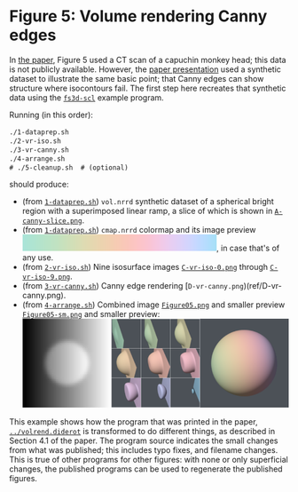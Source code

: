 # Figure 5: Volume rendering Canny edges

In [the paper](http://people.cs.uchicago.edu/~glk/pubs/#VIS-2015),
Figure 5 used a CT scan of a capuchin monkey head; this data is not
publicly available.  However, the [paper
presentation](http://people.cs.uchicago.edu/~glk/pubs/pdf/Kindlmann-Diderot-VIS-2015-talk.pdf)
used a synthetic dataset to illustrate the same basic point; that
Canny edges can show structure where isocontours fail. The first step here
recreates that synthetic data using the
[`fs3d-scl`](https://github.com/Diderot-Language/examples/tree/master/fs3d)
example program.

Running (in this order):

	./1-dataprep.sh
	./2-vr-iso.sh
	./3-vr-canny.sh
	./4-arrange.sh
	# ./5-cleanup.sh  # (optional)

should produce:

* (from [`1-dataprep.sh`](1-dataprep.sh)) `vol.nrrd` synthetic dataset of a spherical bright region with a superimposed
linear ramp, a slice of which is shown in  [`A-canny-slice.png`](ref/A-canny-slice.png).
* (from [`1-dataprep.sh`](1-dataprep.sh)) `cmap.nrrd` colormap and its image preview ![](ref/B-cmap.png "cmap preview"),
in case that's of any use.
* (from [`2-vr-iso.sh`](2-vr-iso.sh)) Nine isosurface images [`C-vr-iso-0.png`](ref/C-vr-iso-0.png) through
[`C-vr-iso-9.png`](ref/C-vr-iso-9.png).
* (from [`3-vr-canny.sh`](3-vr-canny.sh)) Canny edge rendering [`D-vr-canny.png`)(ref/D-vr-canny.png).
* (from [`4-arrange.sh`](4-arrange.sh)) Combined image [`Figure05.png`](ref/Figure05.png) and smaller preview
[`Figure05-sm.png`](ref/Figure05-sm.png) and smaller preview:
![](ref/Figure05-sm.png "Figure 5 image")

This example shows how the program that was printed in the paper,
[`../volrend.diderot`](../volrend.diderot) is transformed to do
different things, as described in Section 4.1 of the paper.
The program source indicates the small changes from what was published;
this includes typo fixes, and filename changes.  This is true of other
programs for other figures: with none or only superficial changes, the
published programs can be used to regenerate the published figures.

